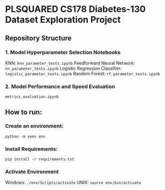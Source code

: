 # PLSQUARED CS178 Diabetes-130 Dataset Exploration Project

## Repository Structure

### 1. Model Hyperparameter Selection Notebooks
KNN:
`knn_parameter_tests.ipynb`
Feedforward Neural Network:
`nn_parameter_tests.ipynb`
Logistic Regression Classifier:
`logistic_parameter_tests.ipynb`
Random Forest:
`rf_parameter_tests.ipynb`

### 2. Model Performance and Speed Evaluation
`metrics_evaluation.ipynb`


## How to run:

### Create an environment:
`python -m venv env`

### Install Requirements:
`pip install -r requirements.txt`

### Activate Environment
Windows:
`./env/Scripts/activate`
UNIX:
`source env/bin/activate`

